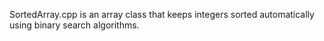 SortedArray.cpp is an array class that keeps integers sorted automatically using binary search algorithms.
